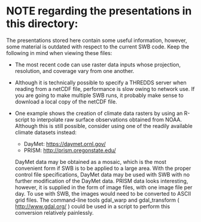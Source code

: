 # NOTE regarding the presentations in this directory:

The presentations stored here contain some useful information, however, some material is outdated with respect to the current SWB code. Keep the following in mind when viewing these files:

* The most recent code can use raster data inputs whose projection, resolution, and coverage vary from one another.
* Although it is technically possible to specify a THREDDS server when reading from a netCDF file, performance is slow owing to network use. If you are going to make multiple SWB runs, it probably make sense to download a local copy of the netCDF file.
* One example shows the creation of climate data rasters by using an R-script to interpolate raw surface observations obtained from NOAA. Although this is still possible, consider using one of the readily available climate datasets instead:
    * DayMet: https://daymet.ornl.gov/
    * PRISM: http://prism.oregonstate.edu/
    
  DayMet data may be obtained as a mosaic, which is the most convenient form if SWB is to be applied to a large area. With the proper control file specifications, DayMet data may be used with SWB with no further modification of the DayMet data. PRISM data looks interesting, however, it is supplied in the form of image files, with one image file per day. To use with SWB, the images would need to be converted to ASCII grid files. The command-line tools gdal_warp and gdal_transform ( http://www.gdal.org/ ) could be used in a script to perform this conversion relatively painlessly.
    
